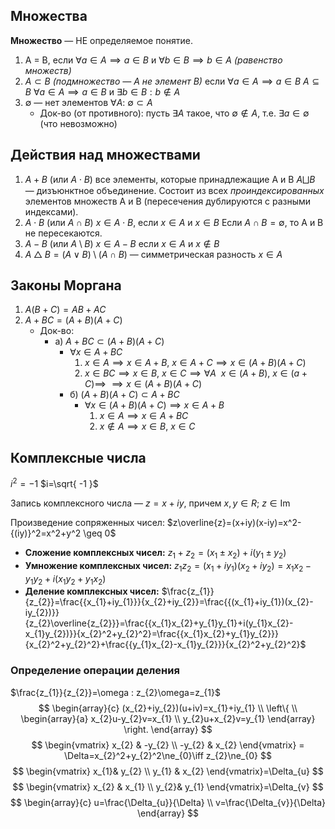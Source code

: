 ## Множества

**Множество** — НЕ определяемое понятие. 

1. A = B,  если $\forall a \in A\implies a\in B$ и $\forall b\in B\implies b\in A$ _(равенство множеств)_
2. $A\subset B$ _(подмножество — A не элемент B)_  если  $\forall a\in A\implies a \in B$
   $A \subseteq B$   $\forall a \in A \implies a\in B$ и $\exists b\in B: b\not\in A$ 
3. $\emptyset$ —  нет элементов $\forall A:\ \emptyset \subset A$ 
   - Док-во (от противного): пусть $\exists A$ такое, что $\emptyset \not\in A$, т.е. $\exists a\in \emptyset$ (что невозможно)

## Действия над множествами

1. $A + B$  (или $A \cdot B$) все элементы, которые принадлежащие A и B
   $A \bigsqcup B$ — дизъюнктное объединение. Состоит из всех _проиндексированных_ элементов множеств A и B (пересечения дублируются с разными индексами). 
2. $A\cdot B$ (или $A \cap B$)   $x \in A\cdot B$, если $x \in A$ и $x\in B$
	   Если $A\cap B=\emptyset$, то A и B не пересекаются.
3. $A- B$ (или $A \setminus B$) $x\in A-B$ если $x\in A$ и $x\not\in B$ 
4. $A \bigtriangleup  B=(A\lor B) \setminus (A\cap B)$  — симметрическая разность $x\in A$
## Законы Моргана

1. $A(B+C)=AB+AC$
2. $A+BC= (A+B)(A+C)$ 
   - Док-во:
     - a) $A+BC\subset(A+B)(A+C)$
		  - $\forall x \in A +BC$
			   1) $x \in A \implies x\in A+B, \ x\in A+C \implies x \in(A+B)(A+C)$
			   2) $x\in BC\implies x\in B, \ x\in C \implies \forall A \ \ x\in(A+B), \ x\in(a+C) \implies$
			      $\implies x \in (A+B)(A+C)$
		- б) $(A+B)(A+C)\subset A+BC$
	      - $\forall x\in (A+B)(A+C)\implies x\in A+B$ 
	        1) $x\in A\implies x\in A+BC$
	        2) $x\not\in A\implies x\in B, \ x\in C$
## Комплексные числа

$i^2=-1$
$i=\sqrt{ -1 }$

Запись комплексного числа — $z = x+iy$, причем $x,y\in R;\ z\in \mathrm{Im}$

Произведение сопряженных чисел:
$z\overline{z}=(x+iy)(x-iy)=x^2-{(iy)}^2=x^2+y^2 \geq 0$

- **Сложение комплексных чисел:** $z_{1}+z_{2}=(x_{1}\pm x_{2})+i(y_{1}\pm y_{2})$
- **Умножение комплексных чисел:** $z_{1}z_{2}=(x_{1}+iy_{1})(x_{2}+iy_{2})=x_{1}x_{2}-y_{1}y_{2}+i(x_{1}y_{2}+y_{1}x_{2})$
- **Деление комплексных чисел:** $\frac{z_{1}}{z_{2}}=\frac{{x_{1}+iy_{1}}}{x_{2}+iy_{2}}=\frac{{(x_{1}+iy_{1})(x_{2}-iy_{2})}}{z_{2}\overline{z_{2}}}=\frac{{x_{1}x_{2}+y_{1}y_{1}+i(y_{1}x_{2}-x_{1}y_{2})}}{x_{2}^2+y_{2}^2}=\frac{{x_{1}x_{2}+y_{1}y_{2}}}{x_{2}^2+y_{2}^2}+\frac{{y_{1}x_{2}-x_{1}y_{2}}}{x_{2}^2+y_{2}^2}$ 
### Определение операции деления
$\frac{z_{1}}{z_{2}}=\omega : z_{2}\omega=z_{1}$ 
$$
\begin{array}{c}
(x_{2}+iy_{2})(u+iv)=x_{1}+iy_{1} \\
\left\{ \\
\begin{array}{a}
x_{2}u-y_{2}v=x_{1} \\
y_{2}u+x_{2}v=y_{1}
\end{array}
\right.
\end{array}
$$
$$
\begin{vmatrix}
x_{2} & -y_{2}  \\
-y_{2} & x_{2}
\end{vmatrix} 
= \Delta=x_{2}^2+y_{2}^2\ne_{0}\iff z_{2}\ne_{0} $$
$$
\begin{vmatrix}
x_{1}& y_{2} \\
y_{1} & x_{2}
\end{vmatrix}=\Delta_{u} 
$$
$$
\begin{vmatrix}
x_{2} & x_{1} \\
y_{2}& y_{1}
\end{vmatrix}=\Delta_{v}
$$
$$
\begin{array}{c}
u=\frac{\Delta_{u}}{\Delta} \\
v=\frac{\Delta_{v}}{\Delta}
\end{array}
$$
